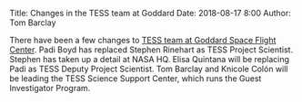 Title: Changes in the TESS team at Goddard
Date: 2018-08-17 8:00
Author: Tom Barclay

There have been a few changes to [TESS team at Goddard Space Flight Center](helpdesk.html). Padi Boyd has replaced Stephen Rinehart as TESS Project Scientist. Stephen has taken up a detail at NASA HQ. Elisa Quintana will be replacing Padi as TESS Deputy Project Scientist. Tom Barclay and Knicole Colón will be leading the TESS Science Support Center, which runs the Guest Investigator Program.